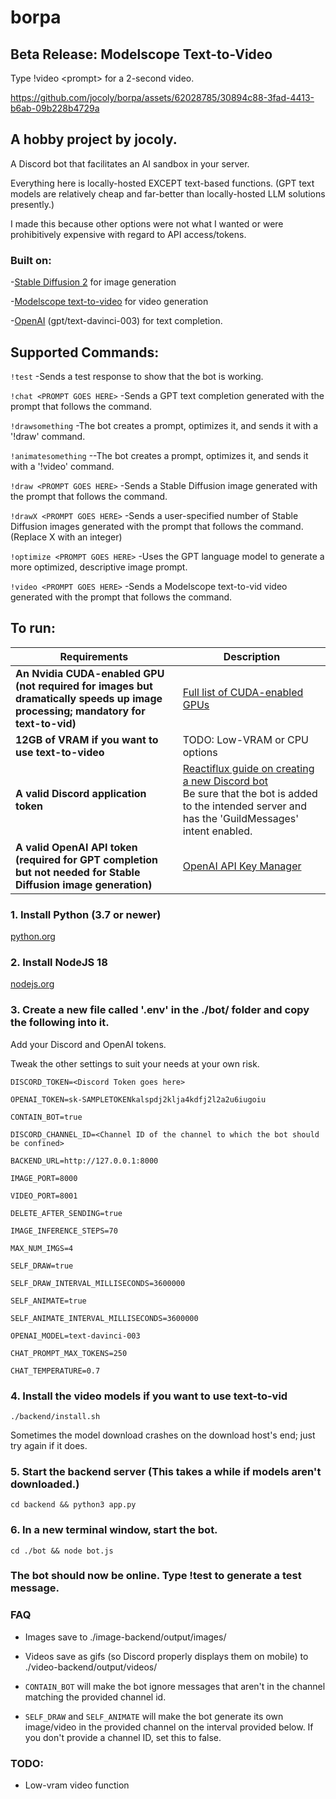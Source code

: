 # borpa

## Beta Release: Modelscope Text-to-Video

Type !video \<prompt\> for a 2-second video.

https://github.com/jocoly/borpa/assets/62028785/30894c88-3fad-4413-b6ab-09b228b4729a

## A hobby project by jocoly.

A Discord bot that facilitates an AI sandbox in your server.

Everything here is locally-hosted EXCEPT text-based functions. (GPT text models are relatively cheap and far-better than locally-hosted LLM solutions presently.)

I made this because other options were not what I wanted or were prohibitively expensive with regard to API access/tokens.

### Built on:

-[Stable Diffusion 2](https://github.com/Stability-AI/stablediffusion) for image generation

-[Modelscope text-to-video](https://huggingface.co/spaces/damo-vilab/modelscope-text-to-video-synthesis) for video generation

-[OpenAI](https://platform.openai.com/account/api-keys) (gpt/text-davinci-003) for text completion.

## Supported Commands:

  `!test`
  -Sends a test response to show that the bot is working.

  `!chat <PROMPT GOES HERE>`
  -Sends a GPT text completion generated with the prompt that follows the command.

  `!drawsomething`
  -The bot creates a prompt, optimizes it, and sends it with a '!draw' command.

  `!animatesomething`
  --The bot creates a prompt, optimizes it, and sends it with a '!video' command.
  
  `!draw <PROMPT GOES HERE>`
  -Sends a Stable Diffusion image generated with the prompt that follows the command.
  
  `!drawX <PROMPT GOES HERE>`
  -Sends a user-specified number of Stable Diffusion images generated with the prompt that follows the command. (Replace X with an integer)

  `!optimize <PROMPT GOES HERE>`
  -Uses the GPT language model to generate a more optimized, descriptive image prompt.

  `!video <PROMPT GOES HERE>`
  -Sends a Modelscope text-to-vid video generated with the prompt that follows the command.

## To run:

| Requirements                                                                                                                    | Description                                                                                                                                                                                                                                     |
|---------------------------------------------------------------------------------------------------------------------------------|-------------------------------------------------------------------------------------------------------------------------------------------------------------------------------------------------------------------------------------------------|
| **An Nvidia CUDA-enabled GPU (not required for images but dramatically speeds up image processing; mandatory for text-to-vid)** | [Full list of CUDA-enabled GPUs](https://developer.nvidia.com/cuda-gpus)                                                                                                                                                                        |
| **12GB of VRAM if you want to use text-to-video**                                                                               | TODO: Low-VRAM or CPU options                                                                                                                                                                                                                   |
| **A valid Discord application token**                                                                                           | [Reactiflux guide on creating a new Discord bot](https://github.com/reactiflux/discord-irc/wiki/Creating-a-discord-bot-&-getting-a-token)<br />Be sure that the bot is added to the intended server and has the 'GuildMessages' intent enabled. |
| **A valid OpenAI API token (required for GPT completion but not needed for Stable Diffusion image generation)**                 | [OpenAI API Key Manager](https://platform.openai.com/account/api-keys)                                                                                                                                                                          |                                                                                                                                                         |


### 1. Install Python (3.7 or newer)

[python.org](https://www.python.org/downloads/)

### 2. Install NodeJS 18

[nodejs.org](https://nodejs.org/en/download)

### 3. Create a new file called '.env' in the ./bot/ folder and copy the following into it.

Add your Discord and OpenAI tokens.

Tweak the other settings to suit your needs at your own risk.

`DISCORD_TOKEN=<Discord Token goes here>`

`OPENAI_TOKEN=sk-SAMPLETOKENkalspdj2klja4kdfj2l2a2u6iugoiu`

`CONTAIN_BOT=true`

`DISCORD_CHANNEL_ID=<Channel ID of the channel to which the bot should be confined>`

`BACKEND_URL=http://127.0.0.1:8000`

`IMAGE_PORT=8000`

`VIDEO_PORT=8001`

`DELETE_AFTER_SENDING=true`

`IMAGE_INFERENCE_STEPS=70`

`MAX_NUM_IMGS=4`

`SELF_DRAW=true`

`SELF_DRAW_INTERVAL_MILLISECONDS=3600000`

`SELF_ANIMATE=true`

`SELF_ANIMATE_INTERVAL_MILLISECONDS=3600000`

`OPENAI_MODEL=text-davinci-003`

`CHAT_PROMPT_MAX_TOKENS=250`

`CHAT_TEMPERATURE=0.7`


### 4. Install the video models if you want to use text-to-vid

`./backend/install.sh`

Sometimes the model download crashes on the download host's end; just try again if it does.

### 5. Start the backend server (This takes a while if models aren't downloaded.)

`cd backend && python3 app.py`

### 6. In a new terminal window, start the bot.
`cd ./bot && node bot.js`

### The bot should now be online. Type !test to generate a test message.
  
### FAQ

- Images save to ./image-backend/output/images/

- Videos save as gifs (so Discord properly displays them on mobile) to ./video-backend/output/videos/

- `CONTAIN_BOT` will make the bot ignore messages that aren't in the channel matching the provided channel id.

- `SELF_DRAW` and `SELF_ANIMATE` will make the bot generate its own image/video in the provided channel on the interval provided below. If you don't provide a channel ID, set this to false.

### TODO:

- Low-vram video function

